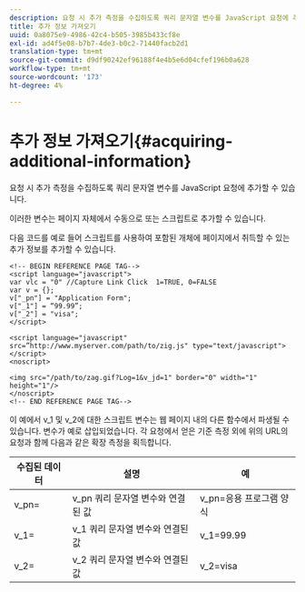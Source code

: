 ```yaml
---
description: 요청 시 추가 측정을 수집하도록 쿼리 문자열 변수를 JavaScript 요청에 추가할 수 있습니다.
title: 추가 정보 가져오기
uuid: 0a8075e9-4986-42c4-b505-3985b433cf8e
exl-id: ad4f5e08-b7b7-4de3-b0c2-71440facb2d1
translation-type: tm+mt
source-git-commit: d9df90242ef96188f4e4b5e6d04cfef196b0a628
workflow-type: tm+mt
source-wordcount: '173'
ht-degree: 4%

---
```


# 추가 정보 가져오기{#acquiring-additional-information}

요청 시 추가 측정을 수집하도록 쿼리 문자열 변수를 JavaScript 요청에 추가할 수 있습니다.

이러한 변수는 페이지 자체에서 수동으로 또는 스크립트로 추가할 수 있습니다.

다음 코드를 예로 들어 스크립트를 사용하여 포함된 개체에 페이지에서 취득할 수 있는 추가 정보를 추가할 수 있습니다.

```
<!-- BEGIN REFERENCE PAGE TAG--> 
<script language="javascript"> 
var vlc = "0" //Capture Link Click  1=TRUE, 0=FALSE 
var v = {}; 
v["_pn"] = "Application Form"; 
v["_1"] = “99.99”; 
v["_2"] = "visa"; 
</script> 
 
<script language="javascript" src=”http://www.myserver.com/path/to/zig.js" type="text/javascript"></script> 
<noscript> 
 
<img src="/path/to/zag.gif?Log=1&v_jd=1" border="0" width="1" height="1"/> 
</noscript> 
<!-- END REFERENCE PAGE TAG-->
```

이 예에서 v_1 및 v_2에 대한 스크립트 변수는 웹 페이지 내의 다른 함수에서 파생될 수 있습니다. 변수가 예로 삽입되었습니다. 각 요청에서 얻은 기준 측정 외에 위의 URL의 요청과 함께 다음과 같은 확장 측정을 획득합니다.

| 수집된 데이터 | 설명 | 예 |
|---|---|---|
| v_pn= | v_pn 쿼리 문자열 변수와 연결된 값 | v_pn=응용 프로그램 양식 |
| v_1= | v_1 쿼리 문자열 변수와 연결된 값 | v_1=99.99 |
| v_2= | v_2 쿼리 문자열 변수와 연결된 값 | v_2=visa |
